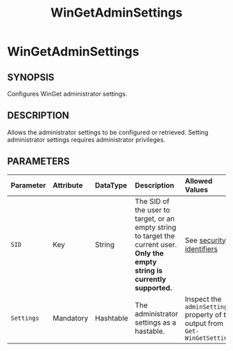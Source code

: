 ﻿---
external help file: Microsoft.WinGet.DSC.psm1-Help.xml
Module Name: Microsoft.WinGet.DSC
ms.date: 08/28/2024
online version:
schema: 2.0.0
title: WinGetAdminSettings
---

# WinGetAdminSettings

## SYNOPSIS
Configures WinGet administrator settings.

## DESCRIPTION

Allows the administrator settings to be configured or retrieved. Setting administrator settings requires administrator privileges.

## PARAMETERS

**Parameter**|**Attribute**|**DataType**|**Description**|**Allowed Values**
:-----|:-----|:-----|:-----|:-----
`SID`|Key|String|The SID of the user to target, or an empty string to target the current user. **Only the empty string is currently supported.**|See [security identifiers](https://learn.microsoft.com/en-us/windows-server/identity/ad-ds/manage/understand-security-identifiers)
`Settings`|Mandatory|Hashtable|The administrator settings as a hastable.|Inspect the `adminSettings` property of the output from `Get-WinGetSettings`
